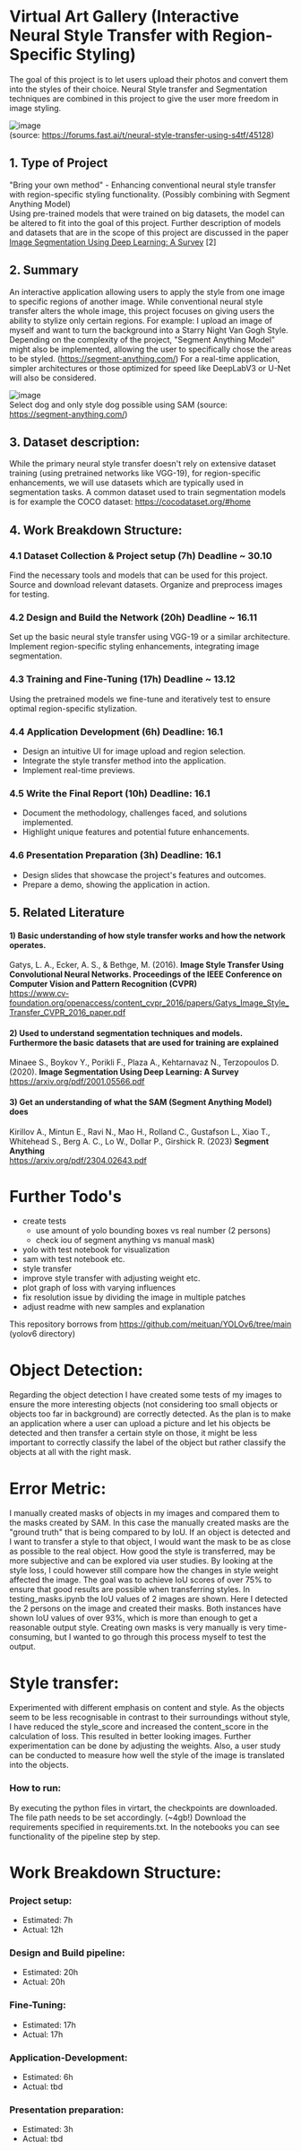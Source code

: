 # Virtual Art Gallery (Interactive Neural Style Transfer with Region-Specific Styling)
The goal of this project is to let users upload their photos and convert them into the styles of their choice. Neural Style transfer and Segmentation techniques are combined in this project to give the user more freedom in image styling.

![image](https://github.com/FlorianZogaj/Applied-Deep-Learning/assets/97000045/b9a953e1-3fd5-4082-b591-ae78811443f2)  
(source: https://forums.fast.ai/t/neural-style-transfer-using-s4tf/45128)


## 1. Type of Project
"Bring your own method" - Enhancing conventional neural style transfer with region-specific styling functionality. (Possibly combining with Segment Anything Model)  
Using pre-trained models that were trained on big datasets, the model can be altered to fit into the goal of this project. Further description of models and datasets that are in the scope of this project are discussed in the paper [Image Segmentation Using Deep Learning: A Survey](https://arxiv.org/pdf/2001.05566.pdf) [2]

## 2. Summary
An interactive application allowing users to apply the style from one image to specific regions of another image. While conventional neural style transfer alters the whole image, this project focuses on giving users the ability to stylize only certain regions. For example: I upload an image of myself and want to turn the background into a Starry Night Van Gogh Style. Depending on the complexity of the project, "Segment Anything Model" might also be implemented, allowing the user to specifically chose the areas to be styled. (https://segment-anything.com/)
For a real-time application, simpler architectures or those optimized for speed like DeepLabV3 or U-Net will also be considered.

![image](https://github.com/FlorianZogaj/Applied-Deep-Learning/assets/97000045/3bfa5015-1a76-4f71-b550-8e7955b6d629)  
Select dog and only style dog possible using SAM (source: https://segment-anything.com/)

## 3. Dataset description:
While the primary neural style transfer doesn't rely on extensive dataset training (using pretrained networks like VGG-19), for region-specific enhancements, we will use datasets which are typically used in segmentation tasks. A common dataset used to train segmentation models is for example the COCO dataset: https://cocodataset.org/#home

## 4. Work Breakdown Structure:
### 4.1 Dataset Collection & Project setup (7h) Deadline ~ 30.10
Find the necessary tools and models that can be used for this project.
Source and download relevant datasets.
Organize and preprocess images for testing.

### 4.2 Design and Build the Network (20h) Deadline ~ 16.11
Set up the basic neural style transfer using VGG-19 or a similar architecture.
Implement region-specific styling enhancements, integrating image segmentation.

### 4.3 Training and Fine-Tuning (17h) Deadline ~ 13.12
Using the pretrained models we fine-tune and iteratively test to ensure optimal region-specific stylization.

### 4.4 Application Development (6h) Deadline: 16.1
- Design an intuitive UI for image upload and region selection.
- Integrate the style transfer method into the application.
- Implement real-time previews.

### 4.5 Write the Final Report (10h) Deadline: 16.1
- Document the methodology, challenges faced, and solutions implemented.
- Highlight unique features and potential future enhancements.

### 4.6 Presentation Preparation (3h) Deadline: 16.1
- Design slides that showcase the project's features and outcomes.
- Prepare a demo, showing the application in action.

## 5. Related Literature
#### 1) Basic understanding of how style transfer works and how the network operates.
Gatys, L. A., Ecker, A. S., & Bethge, M. (2016). **Image Style Transfer Using Convolutional Neural Networks. Proceedings of the IEEE Conference on Computer Vision and Pattern Recognition (CVPR)**  
https://www.cv-foundation.org/openaccess/content_cvpr_2016/papers/Gatys_Image_Style_Transfer_CVPR_2016_paper.pdf

#### 2) Used to understand segmentation techniques and models. Furthermore the basic datasets that are used for training are explained
Minaee S., Boykov Y., Porikli F., Plaza A., Kehtarnavaz N., Terzopoulos D. (2020). **Image Segmentation Using Deep Learning: A Survey**
https://arxiv.org/pdf/2001.05566.pdf

#### 3) Get an understanding of what the SAM (Segment Anything Model) does
Kirillov A., Mintun E., Ravi N., Mao H., Rolland C., Gustafson L., Xiao T., Whitehead S., Berg A. C., Lo W., Dollar P., Girshick R. (2023) **Segment Anything**  
https://arxiv.org/pdf/2304.02643.pdf




# Further Todo's

- create tests
  - use amount of yolo bounding boxes vs real number (2 persons)
  - check iou of segment anything vs manual mask)
- yolo with test notebook for visualization
- sam with test notebook etc.
- style transfer
- improve style transfer with adjusting weight etc.
- plot graph of loss with varying influences
- fix resolution issue by dividing the image in multiple patches
- adjust readme with new samples and explanation

This repository borrows from https://github.com/meituan/YOLOv6/tree/main (yolov6 directory)




# Object Detection:
Regarding the object detection I have created some tests of my images to ensure the more interesting
objects (not considering too small objects or objects too far in background) are correctly detected.
As the plan is to make an application where a user can upload a picture and let his objects be detected
and then transfer a certain style on those, it might be less important to correctly classify the label
of the object but rather classify the objects at all with the right mask.


# Error Metric:
I manually created masks of objects in my images and compared them to the masks created by SAM.
In this case the manually created masks are the "ground truth" that is being compared to by IoU.
If an object is detected and I want to transfer a style to that object, I would want the mask to
be as close as possible to the real object. How good the style is transferred, may be more subjective
and can be explored via user studies. By looking at the style loss, I could however still compare
how the changes in style weight affected the image.
The goal was to achieve IoU scores of over 75% to ensure that good results are possible when transferring styles.
In testing_masks.ipynb the IoU values of 2 images are shown. Here I detected the 2 persons on the image and created their masks.
Both instances have shown IoU values of over 93%, which is more than enough to get a reasonable output style. Creating own masks is very
manually is very time-consuming, but I wanted to go through this process myself to test the output.

# Style transfer:
Experimented with different emphasis on content and style. As the objects seem to be less
recognisable in contrast to their surroundings without style, I have reduced the style_score
and increased the content_score in the calculation of loss. This resulted in better looking images.
Further experimentation can be done by adjusting the weights. Also, a user study can be conducted to
measure how well the style of the image is translated into the objects.


### How to run:
By executing the python files in virtart, the checkpoints are downloaded. The file path needs to be set accordingly. (~4gb!)
Download the requirements specified in requirements.txt.
In the notebooks you can see functionality of the pipeline step by step.

# Work Breakdown Structure:
### Project setup:
- Estimated: 7h
- Actual: 12h

### Design and Build pipeline:
- Estimated: 20h
- Actual: 20h

### Fine-Tuning:
- Estimated: 17h
- Actual: 17h

### Application-Development:
- Estimated: 6h
- Actual: tbd

### Presentation preparation:
- Estimated: 3h
- Actual: tbd